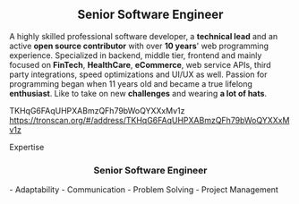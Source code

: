 <h2 align="center"> Senior Software Engineer </h2>

A highly skilled professional software developer, a **technical lead** and an active **open source contributor** with over **10 years**' web programming experience.
Specialized in backend, middle tier, frontend and mainly focused on **FinTech**, **HealthCare**, **eCommerce**, web service APIs, third party integrations, speed optimizations and UI/UX as well.
Passion for programming began when 11 years old and became a true lifelong **enthusiast**.
Like to take on new **challenges** and wearing **a lot of hats**.

TKHqG6FAqUHPXABmzQFh79bWoQYXXxMv1z
https://tronscan.org/#/address/TKHqG6FAqUHPXABmzQFh79bWoQYXXxMv1z

Expertise
<h3 align="center"> Senior Software Engineer </h3>
- Adaptability
- Communication
- Problem Solving
- Project Management

